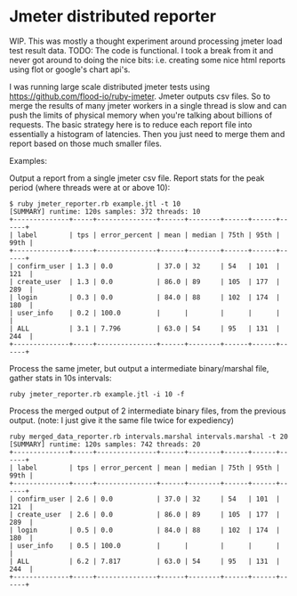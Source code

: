 # Jmeter distributed reporter
WIP. This was mostly a thought experiment around processing jmeter load test result data. TODO: The code is functional. I took a break from it and never got around to doing the nice bits: i.e. creating some nice html reports using flot or google's chart api's.

I was running large scale distributed jmeter tests using https://github.com/flood-io/ruby-jmeter. Jmeter outputs csv files. So to merge the results of many jmeter workers in a single thread is slow and can push the limits of physical memory when you're talking about billions of requests. The basic strategy here is to reduce each report file into essentially a histogram of latencies. Then you just need to merge them and report based on those much smaller files.

Examples:

Output a report from a single jmeter csv file. Report stats for the peak period (where threads were at or above 10):
```
$ ruby jmeter_reporter.rb example.jtl -t 10
[SUMMARY] runtime: 120s samples: 372 threads: 10
+--------------+-----+---------------+------+--------+------+------+------+
| label        | tps | error_percent | mean | median | 75th | 95th | 99th |
+--------------+-----+---------------+------+--------+------+------+------+
| confirm_user | 1.3 | 0.0           | 37.0 | 32     | 54   | 101  | 121  |
| create_user  | 1.3 | 0.0           | 86.0 | 89     | 105  | 177  | 289  |
| login        | 0.3 | 0.0           | 84.0 | 88     | 102  | 174  | 180  |
| user_info    | 0.2 | 100.0         |      |        |      |      |      |
| ALL          | 3.1 | 7.796         | 63.0 | 54     | 95   | 131  | 244  |
+--------------+-----+---------------+------+--------+------+------+------+
```

Process the same jmeter, but output a intermediate binary/marshal file, gather stats in 10s intervals:
```
ruby jmeter_reporter.rb example.jtl -i 10 -f
```

Process the merged output of 2 intermediate binary files, from the previous output. (note: I just give it the same file twice for expediency)
```
ruby merged_data_reporter.rb intervals.marshal intervals.marshal -t 20
[SUMMARY] runtime: 120s samples: 742 threads: 20
+--------------+-----+---------------+------+--------+------+------+------+
| label        | tps | error_percent | mean | median | 75th | 95th | 99th |
+--------------+-----+---------------+------+--------+------+------+------+
| confirm_user | 2.6 | 0.0           | 37.0 | 32     | 54   | 101  | 121  |
| create_user  | 2.6 | 0.0           | 86.0 | 89     | 105  | 177  | 289  |
| login        | 0.5 | 0.0           | 84.0 | 88     | 102  | 174  | 180  |
| user_info    | 0.5 | 100.0         |      |        |      |      |      |
| ALL          | 6.2 | 7.817         | 63.0 | 54     | 95   | 131  | 244  |
+--------------+-----+---------------+------+--------+------+------+------+
```